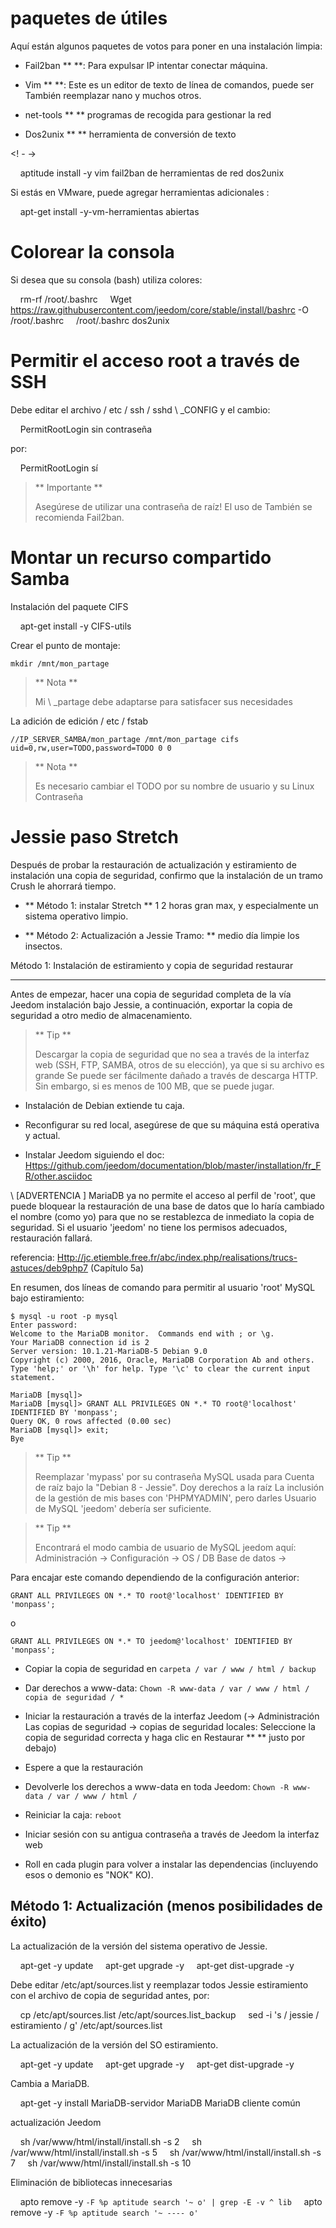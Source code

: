 paquetes de útiles
==============

Aquí están algunos paquetes de votos para poner en una instalación limpia:

-   Fail2ban ** **: Para expulsar IP intentar conectar
    máquina.

-   Vim ** **: Este es un editor de texto de línea de comandos, puede ser
    También reemplazar nano y muchos otros.

-   net-tools ** ** programas de recogida para gestionar la red

-   Dos2unix ** ** herramienta de conversión de texto

<! - ->

    aptitude install -y vim fail2ban de herramientas de red dos2unix

Si estás en VMware, puede agregar herramientas adicionales
:

    apt-get install -y-vm-herramientas abiertas

Colorear la consola
====================

Si desea que su consola (bash) utiliza colores:

    rm-rf /root/.bashrc
    Wget https://raw.githubusercontent.com/jeedom/core/stable/install/bashrc -O /root/.bashrc
    /root/.bashrc dos2unix

Permitir el acceso root a través de SSH
==================================

Debe editar el archivo / etc / ssh / sshd \ _CONFIG y el cambio:

    PermitRootLogin sin contraseña

por:

    PermitRootLogin sí

> ** Importante **
>
> Asegúrese de utilizar una contraseña de raíz! El uso de
> También se recomienda Fail2ban.

Montar un recurso compartido Samba
=======================

Instalación del paquete CIFS

    apt-get install -y CIFS-utils

Crear el punto de montaje:

    mkdir /mnt/mon_partage

> ** Nota **
>
> Mi \ _partage debe adaptarse para satisfacer sus necesidades

La adición de edición / etc / fstab

    //IP_SERVER_SAMBA/mon_partage /mnt/mon_partage cifs uid=0,rw,user=TODO,password=TODO 0 0

> ** Nota **
>
> Es necesario cambiar el TODO por su nombre de usuario y su Linux
> Contraseña

Jessie paso Stretch
===========================

Después de probar la restauración de actualización y estiramiento de instalación
una copia de seguridad, confirmo que la instalación de un tramo
Crush le ahorrará tiempo.

-   ** Método 1: instalar Stretch ** 1 2 horas gran max, y
    especialmente un sistema operativo limpio.

-   ** Método 2: Actualización a Jessie Tramo: ** medio día
    limpie los insectos.

Método 1: Instalación de estiramiento y copia de seguridad restaurar
-------------------------------------------------- ---------------

Antes de empezar, hacer una copia de seguridad completa de la vía Jeedom
instalación bajo Jessie, a continuación, exportar la copia de seguridad a otro
medio de almacenamiento.

> ** Tip **
>
> Descargar la copia de seguridad que no sea a través de la interfaz web (SSH, FTP,
> SAMBA, otros de su elección), ya que si su archivo es grande
> Se puede ser fácilmente dañado a través de descarga HTTP.
> Sin embargo, si es menos de 100 MB, que se puede jugar.

-   Instalación de Debian extiende tu caja.

-   Reconfigurar su red local, asegúrese de que su máquina está
    operativa y actual.

-   Instalar Jeedom siguiendo el doc:
    <Https://github.com/jeedom/documentation/blob/master/installation/fr_FR/other.asciidoc>

\ [ADVERTENCIA \] MariaDB ya no permite el acceso al perfil de 'root', que
puede bloquear la restauración de una base de datos que lo haría
cambiado el nombre (como yo) para que no se restablezca de inmediato la
copia de seguridad. Si el usuario 'jeedom' no tiene los permisos adecuados,
restauración fallará.

referencia:
<Http://jc.etiemble.free.fr/abc/index.php/realisations/trucs-astuces/deb9php7>
(Capítulo 5a)

En resumen, dos líneas de comando para permitir al usuario 'root'
MySQL bajo estiramiento:

    $ mysql -u root -p mysql
    Enter password:
    Welcome to the MariaDB monitor.  Commands end with ; or \g.
    Your MariaDB connection id is 2
    Server version: 10.1.21-MariaDB-5 Debian 9.0
    Copyright (c) 2000, 2016, Oracle, MariaDB Corporation Ab and others.
    Type 'help;' or '\h' for help. Type '\c' to clear the current input statement.

    MariaDB [mysql]>
    MariaDB [mysql]> GRANT ALL PRIVILEGES ON *.* TO root@'localhost' IDENTIFIED BY 'monpass';
    Query OK, 0 rows affected (0.00 sec)
    MariaDB [mysql]> exit;
    Bye

> ** Tip **
>
> Reemplazar 'mypass' por su contraseña MySQL usada para
> Cuenta de raíz bajo la "Debian 8 - Jessie". Doy derechos a la raíz
> La inclusión de la gestión de mis bases con 'PHPMYADMIN', pero darles
> Usuario de MySQL 'jeedom' debería ser suficiente.

> ** Tip **
>
> Encontrará el modo cambia de usuario de MySQL jeedom aquí:
> Administración → Configuración → OS / DB Base de datos →

Para encajar este comando dependiendo de la configuración
anterior:

    GRANT ALL PRIVILEGES ON *.* TO root@'localhost' IDENTIFIED BY 'monpass';

o

    GRANT ALL PRIVILEGES ON *.* TO jeedom@'localhost' IDENTIFIED BY 'monpass';

-   Copiar la copia de seguridad en `carpeta / var / www / html / backup`

-   Dar derechos a www-data:
    `Chown -R www-data / var / www / html / copia de seguridad / *`

-   Iniciar la restauración a través de la interfaz Jeedom (→ Administración
    Las copias de seguridad → copias de seguridad locales: Seleccione la copia de seguridad correcta
    y haga clic en Restaurar ** ** justo por debajo)

-   Espere a que la restauración

-   Devolverle los derechos a www-data en toda Jeedom:
    `Chown -R www-data / var / www / html /`

-   Reiniciar la caja: `reboot`

-   Iniciar sesión con su antigua contraseña a través de Jeedom
    la interfaz web

-   Roll en cada plugin para volver a instalar las dependencias (incluyendo
    esos o demonio es "NOK" KO).

Método 1: Actualización (menos posibilidades de éxito)
-----------------------------------------------

La actualización de la versión del sistema operativo de Jessie.

    apt-get -y update
    apt-get upgrade -y
    apt-get dist-upgrade -y

Debe editar /etc/apt/sources.list y reemplazar todos
Jessie estiramiento con el archivo de copia de seguridad antes, por:

    cp /etc/apt/sources.list /etc/apt/sources.list_backup
    sed -i 's / jessie / estiramiento / g' /etc/apt/sources.list

La actualización de la versión del SO estiramiento.

    apt-get -y update
    apt-get upgrade -y
    apt-get dist-upgrade -y

Cambia a MariaDB.

    apt-get -y install MariaDB-servidor MariaDB MariaDB cliente común

actualización Jeedom

    sh /var/www/html/install/install.sh -s 2
    sh /var/www/html/install/install.sh -s 5
    sh /var/www/html/install/install.sh -s 7
    sh /var/www/html/install/install.sh -s 10

Eliminación de bibliotecas innecesarias

    apto remove -y `-F %p aptitude search '~ o' | grep -E -v ^ lib`
    apto remove -y `-F %p aptitude search '~ ---- o'`
